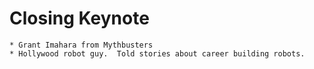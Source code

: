 # Closing Keynote

	* Grant Imahara from Mythbusters
	* Hollywood robot guy.  Told stories about career building robots.

